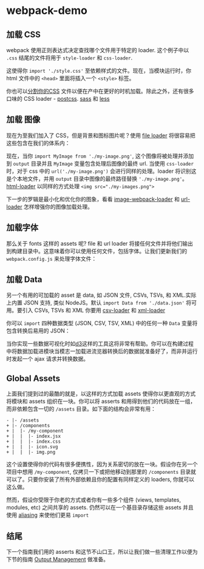 # webpack-demo

## 加载 CSS

webpack 使用正则表达式决定查找哪个文件用于特定的 loader. 这个例子中以 `.css` 结尾的文件将用于 `style-loader` 和 `css-loader`.

这使得你 `import './style.css'` 至依赖样式的文件。现在，当模块运行时，你 html 文件中的 `<head>` 里面将插入一个 `<style>` 标签。

你也可以[分割你的CSS](https://webpack.js.org/plugins/extract-text-webpack-plugin) 文件以便在产中在更好的时机加载。除此之外，还有很多口味的 CSS loader - [postcss](https://webpack.js.org/loaders/postcss-loader). [sass](https://webpack.js.org/loaders/sass-loader) 和 [less](https://webpack.js.org/loaders/less-loader)

## 加载 图像

现在为至我们加入了 CSS，但是背景和图标图片呢？使用 [file loader](https://webpack.js.org/loaders/file-loader) 将很容易把这些包含在我们的体系内：

现在，当你 `import MyImage from './my-image.png'`, 这个图像将被处理并添加到 `output` 目录并且 `MyImage` 变量包含处理后图像的最终 url. 当使用 `css-loader` 时，对于 css 中的 `url('./my-image.png')` 会进行同样的处理。loader 将识别这是个本地文件，并用 `output` 目录中图像的最终路径替换 `'./my-image.png'`。[html-loader](https://webpack.js.org/loaders/html-loader) 以同样的方式处理 `<img src="./my-images.png">`

下一步的罗辑是最小化和优化你的图象，看看 [image-webpack-loader](https://github.com/tcoopman/image-webpack-loader) 和 [url-loader](https://webpack.js.org/loaders/url-loader) 怎样增强你的图像加载处理。

## 加载字体

那么关于 fonts 这样的 assets 呢? file 和 url loader 将接任何文件并将他们输出到构建目录中。这意味着你可以使用任何文件，包括字体。让我们更新我们的 `webpack.config.js` 来处理字体文件：

## 加载 Data

另一个有用的可加载的 asset 是 data, 如 JSON 文件, CSVs, TSVs, 和 XML.实际上内置 JSON 支持, 类似 NodeJS。默认 `import Data from './data.json'` 将可用。要引入 CSVs, TSVs 和 XML 你要用 [csv-loader](https://github.com/theplatapi/csv-loader) 和 [xml-loader](https://github.com/gisikw/xml-loader)

你可以 `import` 四种数据类型 (JSON, CSV, TSV, XML) 中的任何一种 `Data` 变量将包含转换后易用的 JSON：

当你实现一些数据可视化时如[d3](https://github.com/d3)这样的工具这将非常有帮助。你可以在构建过程中将数据加载进模块当模志一加载进流览器转换后的数据就准备好了，而非并运行时发起一个 ajax 请求并转换数据。

## Global Assets

上面我们提到过的最酷的就是，以这样的方式加载 assets 使得你以更直观的方式将模块和 assets 组织在一块。你可以将 asserts 和用得到他们的代码放在一组，而非依赖包含一切的 `/assets` 目录。如下面的结构会非常有用：

```structure
- |- /assets
+ |- /components
+ |  |- /my-component
+ |  |  |- index.jsx
+ |  |  |- index.css
+ |  |  |- icon.svg
+ |  |  |- img.png
```

这个设置使得你的代码有很多便携性，因为关系密切的放在一块。假设你在另一个项目中想用 `/my-component`, 仅拷贝一下或把他移动到那里的 `/components` 目录就可以了。只要你安装了所有外部依赖且你的配置有同样定义的 loaders, 你就可以这么做。

然而，假设你受限于你老的方式或者你有一些多个组件 (views, templates, modules, etc) 之间共享的 assets. 仍然可以在一个基目录存储这些 assets 并且使用 [aliasing](https://webpack.js.org/configuration/resolve#resolve-alias) 来使他们更易 `import`

## 结尾

下一个指南我们用的 asserts 和这节不山口王，所以让我们做一些清理工作以便为下节的指南 [Output Management](https://webpack.js.org/guides/output-management/) 做准备。